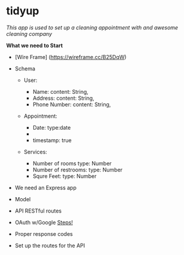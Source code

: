# tidyup

*This app is used to set up a cleaning appointment with and awesome cleaning company*

**What we need to Start**

* [Wire Frame] (https://wireframe.cc/B25DqW)
* Schema
  * User:
    * Name: content: String,
    * Address: content: String,
    * Phone Number: content: String,
    
  * Appointment:
    * Date: type:date
    *
    * timestamp: true
  * Services:
    * Number of rooms type: Number
    * Number of restrooms: type: Number
    * Squre Feet: type: Number
    
* We need an Express app
* Model
* API RESTful routes
* OAuth w/Google [Steps!](https://git.generalassemb.ly/SEI-CC/SEI-CC-2/blob/master/work/w05/d3/01-04-oauth-authentication/oauth-lesson.md)
* Proper response codes
* Set up the routes for the API

